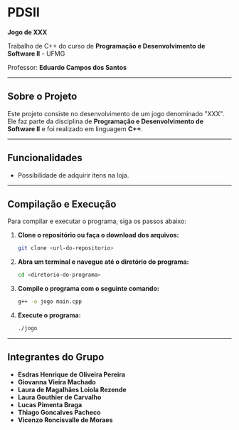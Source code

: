 # PDSII
**Jogo de XXX**

Trabalho de C++ do curso de **Programação e Desenvolvimento de Software II** - UFMG

Professor: **Eduardo Campos dos Santos**

---

## Sobre o Projeto

Este projeto consiste no desenvolvimento de um jogo denominado "XXX". Ele faz parte da disciplina de **Programação e Desenvolvimento de Software II** e foi realizado em linguagem **C++**.

---

## Funcionalidades

- Possibilidade de adquirir itens na loja.

---

## Compilação e Execução

Para compilar e executar o programa, siga os passos abaixo:

1. **Clone o repositório ou faça o download dos arquivos:**

   ```bash
   git clone <url-do-repositorio>
   ```

2. **Abra um terminal e navegue até o diretório do programa:**

   ```bash
   cd <diretorio-do-programa>
   ```

3. **Compile o programa com o seguinte comando:**

   ```bash
   g++ -o jogo main.cpp
   ```

4. **Execute o programa:**

   ```bash
   ./jogo
   ```

---

## Integrantes do Grupo

- **Esdras Henrique de Oliveira Pereira**
- **Giovanna Vieira Machado**
- **Laura de Magalhães Loiola Rezende**
- **Laura Gouthier de Carvalho**
- **Lucas Pimenta Braga**
- **Thiago Goncalves Pacheco**
- **Vicenzo Roncisvalle de Moraes**
